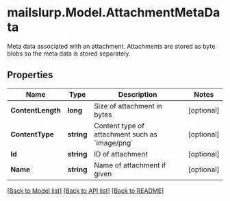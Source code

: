 # mailslurp.Model.AttachmentMetaData
Meta data associated with an attachment. Attachments are stored as byte blobs so the meta data is stored separately.
## Properties

Name | Type | Description | Notes
------------ | ------------- | ------------- | -------------
**ContentLength** | **long** | Size of attachment in bytes | [optional] 
**ContentType** | **string** | Content type of attachment such as &#x60;image/png&#x60; | [optional] 
**Id** | **string** | ID of attachment | [optional] 
**Name** | **string** | Name of attachment if given | [optional] 

[[Back to Model list]](../README#documentation-for-models) [[Back to API list]](../README#documentation-for-api-endpoints) [[Back to README]](../README)

